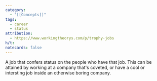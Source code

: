 ```yaml
---
category:
  - "[[Concepts]]"
tags:
  - career
  - status
attribution:
  - https://www.workingtheorys.com/p/trophy-jobs
h/t: 
notecards: false
---
```

A job that confers status on the people who have that job. This can be attained by working at a company that's coveted, or have a cool or intersting job inside an otherwise boring company. 
